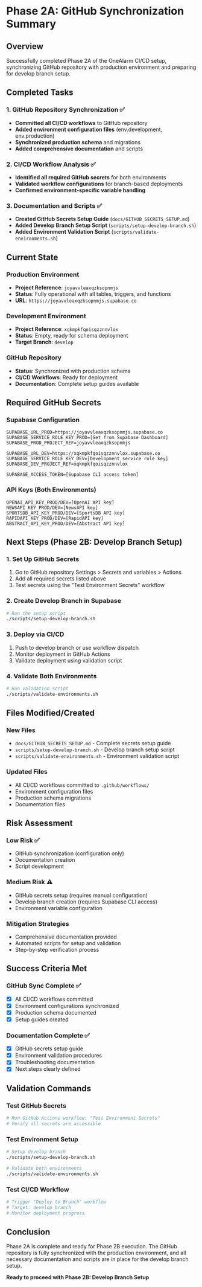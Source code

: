 # Phase 2A: GitHub Synchronization Summary

## Overview
Successfully completed Phase 2A of the OneAlarm CI/CD setup, synchronizing GitHub repository with production environment and preparing for develop branch setup.

## Completed Tasks

### 1. GitHub Repository Synchronization ✅
- **Committed all CI/CD workflows** to GitHub repository
- **Added environment configuration files** (env.development, env.production)
- **Synchronized production schema** and migrations
- **Added comprehensive documentation** and scripts

### 2. CI/CD Workflow Analysis ✅
- **Identified all required GitHub secrets** for both environments
- **Validated workflow configurations** for branch-based deployments
- **Confirmed environment-specific variable handling**

### 3. Documentation and Scripts ✅
- **Created GitHub Secrets Setup Guide** (`docs/GITHUB_SECRETS_SETUP.md`)
- **Added Develop Branch Setup Script** (`scripts/setup-develop-branch.sh`)
- **Added Environment Validation Script** (`scripts/validate-environments.sh`)

## Current State

### Production Environment
- **Project Reference**: `joyavvleaxqzksopnmjs`
- **Status**: Fully operational with all tables, triggers, and functions
- **URL**: `https://joyavvleaxqzksopnmjs.supabase.co`

### Development Environment
- **Project Reference**: `xqkmpkfqoisqzznnvlox`
- **Status**: Empty, ready for schema deployment
- **Target Branch**: `develop`

### GitHub Repository
- **Status**: Synchronized with production schema
- **CI/CD Workflows**: Ready for deployment
- **Documentation**: Complete setup guides available

## Required GitHub Secrets

### Supabase Configuration
```
SUPABASE_URL_PROD=https://joyavvleaxqzksopnmjs.supabase.co
SUPABASE_SERVICE_ROLE_KEY_PROD=[Get from Supabase Dashboard]
SUPABASE_PROD_PROJECT_REF=joyavvleaxqzksopnmjs

SUPABASE_URL_DEV=https://xqkmpkfqoisqzznnvlox.supabase.co
SUPABASE_SERVICE_ROLE_KEY_DEV=[Development service role key]
SUPABASE_DEV_PROJECT_REF=xqkmpkfqoisqzznnvlox

SUPABASE_ACCESS_TOKEN=[Supabase CLI access token]
```

### API Keys (Both Environments)
```
OPENAI_API_KEY_PROD/DEV=[OpenAI API key]
NEWSAPI_KEY_PROD/DEV=[NewsAPI key]
SPORTSDB_API_KEY_PROD/DEV=[SportsDB API key]
RAPIDAPI_KEY_PROD/DEV=[RapidAPI key]
ABSTRACT_API_KEY_PROD/DEV=[Abstract API key]
```

## Next Steps (Phase 2B: Develop Branch Setup)

### 1. Set Up GitHub Secrets
1. Go to GitHub repository Settings > Secrets and variables > Actions
2. Add all required secrets listed above
3. Test secrets using the "Test Environment Secrets" workflow

### 2. Create Develop Branch in Supabase
```bash
# Run the setup script
./scripts/setup-develop-branch.sh
```

### 3. Deploy via CI/CD
1. Push to develop branch or use workflow dispatch
2. Monitor deployment in GitHub Actions
3. Validate deployment using validation script

### 4. Validate Both Environments
```bash
# Run validation script
./scripts/validate-environments.sh
```

## Files Modified/Created

### New Files
- `docs/GITHUB_SECRETS_SETUP.md` - Complete secrets setup guide
- `scripts/setup-develop-branch.sh` - Develop branch setup script
- `scripts/validate-environments.sh` - Environment validation script

### Updated Files
- All CI/CD workflows committed to `.github/workflows/`
- Environment configuration files
- Production schema migrations
- Documentation files

## Risk Assessment

### Low Risk ✅
- GitHub synchronization (configuration only)
- Documentation creation
- Script development

### Medium Risk ⚠️
- GitHub secrets setup (requires manual configuration)
- Develop branch creation (requires Supabase CLI access)
- Environment variable configuration

### Mitigation Strategies
- Comprehensive documentation provided
- Automated scripts for setup and validation
- Step-by-step verification process

## Success Criteria Met

### GitHub Sync Complete ✅
- [x] All CI/CD workflows committed
- [x] Environment configurations synchronized
- [x] Production schema documented
- [x] Setup guides created

### Documentation Complete ✅
- [x] GitHub secrets setup guide
- [x] Environment validation procedures
- [x] Troubleshooting documentation
- [x] Next steps clearly defined

## Validation Commands

### Test GitHub Secrets
```bash
# Run GitHub Actions workflow: "Test Environment Secrets"
# Verify all secrets are accessible
```

### Test Environment Setup
```bash
# Setup develop branch
./scripts/setup-develop-branch.sh

# Validate both environments
./scripts/validate-environments.sh
```

### Test CI/CD Workflow
```bash
# Trigger "Deploy to Branch" workflow
# Target: develop branch
# Monitor deployment progress
```

## Conclusion

Phase 2A is complete and ready for Phase 2B execution. The GitHub repository is fully synchronized with the production environment, and all necessary documentation and scripts are in place for the develop branch setup.

**Ready to proceed with Phase 2B: Develop Branch Setup** 